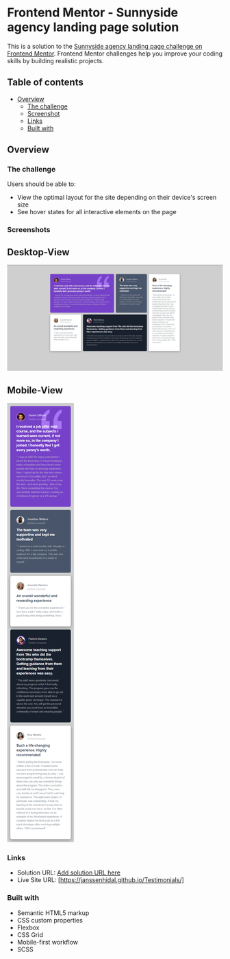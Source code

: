 # Frontend Mentor - Sunnyside agency landing page solution

This is a solution to the [Sunnyside agency landing page challenge on Frontend Mentor](https://www.frontendmentor.io/challenges/sunnyside-agency-landing-page-7yVs3B6ef). Frontend Mentor challenges help you improve your coding skills by building realistic projects.

## Table of contents

- [Overview](#overview)
  - [The challenge](#the-challenge)
  - [Screenshot](#screenshots)
  - [Links](#links)
  - [Built with](#built-with)

## Overview

### The challenge

Users should be able to:

- View the optimal layout for the site depending on their device's screen size
- See hover states for all interactive elements on the page

### Screenshots

## Desktop-View
![](./destkop_view.jpg)

## Mobile-View

![](./mobile-view.jpeg)



### Links

- Solution URL: [Add solution URL here](https://your-solution-url.com)
- Live Site URL: [https://janssenhidal.github.io/Testimonials/]


### Built with

- Semantic HTML5 markup
- CSS custom properties
- Flexbox
- CSS Grid
- Mobile-first workflow
- SCSS